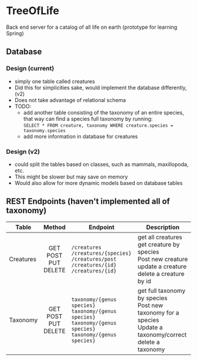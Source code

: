 # TreeOfLife
Back end server for a catalog of all life on earth (prototype for learning Spring) 

## Database
### Design (current)
  * simply one table called creatures
  * Did this for simplicities sake, would implement the database differently, (v2) 
  * Does not take advantage of relational schema
  * TODO: 
    * add another table consisting of the taxonomy of an entire species, that way can find a species full taxonomy by running:  
      ` SELECT * FROM creature, taxonomy WHERE creature.species = taxonomy.species ` 
    * add more information in database for creatures
### Design (v2) 
   * could split the tables based on classes, such as mammals, maxillopoda, etc. 
   * This might be slower but may save on memory 
   * Would also allow for more dynamic models based on database tables
   
   
## REST Endpoints (haven't implemented all of taxonomy)

|Table | Method | Endpoint | Description | 
|---------------|:------------------:|-----|---------|
| Creatures | GET<br>POST<br>PUT<br>DELETE |`/creatures`<br>`/creatures/{species}`<br>`/creatures/post`<br>`/creatures/{id}`<br>`/creatures/{id}`| get all creatures<br>get creature by species<br>Post new creature<br>update a creature<br>delete a creature by id | 
|Taxonomy| GET<br>POST<br>PUT<br>DELETE |`taxonomy/{genus species}`<br>`taxonomy/{genus species}`<br>`taxonomy/{genus species}`<br>`taxonomy/{genus species}` | get full taxonomy by species<br> Post new taxonomy for a species<br> Update a taxonomy/correct<br> delete a taxonomy |


